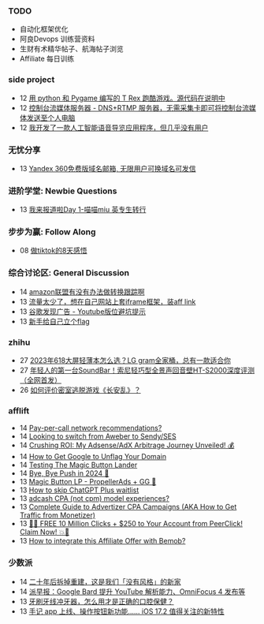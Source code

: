 ### TODO
-  自动化框架优化
-  阿良Devops 训练营资料
-  生财有术精华帖子、航海帖子浏览
-  Affiliate 每日训练

### side project
<!-- sideproject:START -->
-  12 [用 python 和 Pygame 编写的 T Rex 跑酷游戏。源代码在说明中](https://www.youtube.com/watch?v=pZySIXSelCA)
-  12 [控制台流媒体服务器 - DNS+RTMP 服务器，无需采集卡即可将控制台流媒体发送至个人电脑](https://github.com/Aioros/console-streaming-server)
-  12 [我开发了一款人工智能语音导览应用程序，但几乎没有用户](https://www.reddit.com/r/SideProject/comments/18gpp0e/ive_built_an_ai_audio_tour_app_but_have_almost_no/)<!-- sideproject:END -->


### 无忧分享
<!-- ruyo:START -->
-  13 [Yandex 360免费版域名邮箱, 无限用户可换域名可发信](https://51.ruyo.net/18565.html)<!-- ruyo:END -->

### 进阶学堂: Newbie Questions
<!-- advertcn1:START -->
-  13 [我来报道啦Day 1-喵喵miu  英专生转行](https://www.advertcn.com/thread-113291-1-1.html)<!-- advertcn1:END -->

### 步步为赢: Follow Along
<!-- advertcn2:START -->
-  08 [做tiktok的8天感悟](https://www.advertcn.com/thread-113232-1-1.html)<!-- advertcn2:END -->

### 综合讨论区: General Discussion
<!-- advertcn3:START -->
-  14 [amazon联盟有没有办法做转换跟踪啊](https://www.advertcn.com/thread-113298-1-1.html)
-  13 [流量太少了，想在自己网站上套iframe框架，装aff link](https://www.advertcn.com/thread-113296-1-1.html)
-  13 [谷歌发现广告 - Youtube版位避坑提示](https://www.advertcn.com/thread-113295-1-1.html)
-  13 [新手给自己立个flag](https://www.advertcn.com/thread-113293-1-1.html)<!-- advertcn3:END -->


### zhihu
<!-- zhihu:START -->
-  27 [2023年618大屏轻薄本怎么选？LG gram全家桶，总有一款适合你](http://zhuanlan.zhihu.com/p/632641888?utm_campaign=rss&utm_medium=rss&utm_source=rss&utm_content=title)
-  27 [年轻人的第一台SoundBar！索尼轻巧型全景声回音壁HT-S2000深度评测（全网首发）](http://zhuanlan.zhihu.com/p/630990296?utm_campaign=rss&utm_medium=rss&utm_source=rss&utm_content=title)
-  26 [如何评价密室逃脱游戏《长安乱》？](http://www.zhihu.com/question/563950552/answer/3045961312?utm_campaign=rss&utm_medium=rss&utm_source=rss&utm_content=title)<!-- zhihu:END -->

### afflift
<!-- afflift:START -->
-  14 [Pay-per-call network recommendations?](https://afflift.com/f/threads/pay-per-call-network-recommendations.12271/)
-  14 [Looking to switch from Aweber to Sendy/SES](https://afflift.com/f/threads/looking-to-switch-from-aweber-to-sendy-ses.12260/)
-  14 [Crushing ROI: My Adsense/AdX Arbitrage Journey Unveiled! 💰](https://afflift.com/f/threads/crushing-roi-my-adsense-adx-arbitrage-journey-unveiled-%F0%9F%92%B0.12228/)
-  14 [How to Get Google to Unflag Your Domain](https://afflift.com/f/threads/how-to-get-google-to-unflag-your-domain.9960/)
-  14 [Testing The Magic Button Lander](https://afflift.com/f/threads/testing-the-magic-button-lander.12270/)
-  14 [Bye, Bye Push in 2024 🫡](https://afflift.com/f/threads/bye-bye-push-in-2024-%F0%9F%AB%A1.12258/)
-  13 [Magic Button LP - PropellerAds + GG 
🚀](https://afflift.com/f/threads/magic-button-lp-propellerads-gg-%F0%9F%9A%80.12269/)
-  13 [How to skip ChatGPT Plus waitlist](https://afflift.com/f/threads/how-to-skip-chatgpt-plus-waitlist.12268/)
-  13 [adcash CPA &lpar;not cpm&rpar; model experiences?](https://afflift.com/f/threads/adcash-cpa-not-cpm-model-experiences.12255/)
-  13 [Complete Guide to Advertizer CPA Campaigns &lpar;AKA How to Get Traffic from Monetizer&rpar;](https://afflift.com/f/threads/complete-guide-to-advertizer-cpa-campaigns-aka-how-to-get-traffic-from-monetizer.5266/)
-  13 [🚀💥 FREE 10 Million Clicks + $250 to Your Account from PeerClick! Claim Now! 💥🚀](https://afflift.com/f/threads/%F0%9F%9A%80%F0%9F%92%A5-free-10-million-clicks-250-to-your-account-from-peerclick-claim-now-%F0%9F%92%A5%F0%9F%9A%80.12257/)
-  13 [How to integrate this Affiliate Offer with Bemob?](https://afflift.com/f/threads/how-to-integrate-this-affiliate-offer-with-bemob.12249/)<!-- afflift:END -->

### 少数派
<!-- sspai:START -->
-  14 [二十年后拆掉重建，这是我们「没有风格」的新家](https://sspai.com/post/85035)
-  14 [派早报：Google Bard 提升 YouTube 解析能力、OmniFocus 4 发布等](https://sspai.com/post/85058)
-  13 [牙刷牙线冲牙器，怎么用才是正确的口腔保健？](https://sspai.com/post/85039)
-  13 [手记 app 上线、操作按钮新功能…… iOS 17.2 值得关注的新特性](https://sspai.com/post/85032)<!-- sspai:END -->
